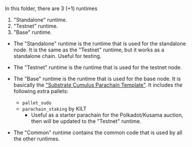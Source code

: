 In this folder, there are 3 (+1) runtimes

1. "Standalone" runtime.
2. "Testnet" runtime.
3. "Base" runtime.

+ The "Standalone" runtime is the runtime that is used for the standalone node. It is the same as the "Testnet" runtime, but it works as a standalone chain. Useful for testing.

+ The "Testnet" runtime is the runtime that is used for the testnet node.

+ The "Base" runtime is the runtime that is used for the base node. It is basically the ["Substrate Cumulus Parachain Template"](https://github.com/substrate-developer-hub/substrate-parachain-template). It includes the following extra pallets:
    + `pallet_sudo`
    + `parachain_staking` by KILT
        + Useful as a starter parachain for the Polkadot/Kusama auction, then will be updated to the "Testnet" runtime.

+ The "Common" runtime contains the common code that is used by all the other runtimes.